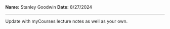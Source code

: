 **Name:** Stanley Goodwin
**Date:** 8/27/2024

---

Update with myCourses lecture notes as well as your own.